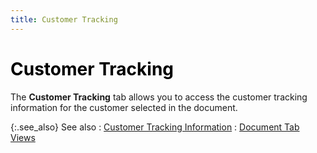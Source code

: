 ```yaml
---
title: Customer Tracking
---
```


# <font color='black'>Customer Tracking</font>


The **Customer Tracking** tab allows you to access the customer tracking information for the customer selected in the document.


{:.see_also}
See also
: [Customer Tracking Information]({{site.sp_baseurl}}/sales-docs/docs-profile/contents/tab-details/trk/customer_tracking_information_doc_view_details_sales_docs_contents.html)
: [Document Tab Views]({{site.sp_baseurl}}/misc/document_view_details_sales_order_step_by_step.html)
